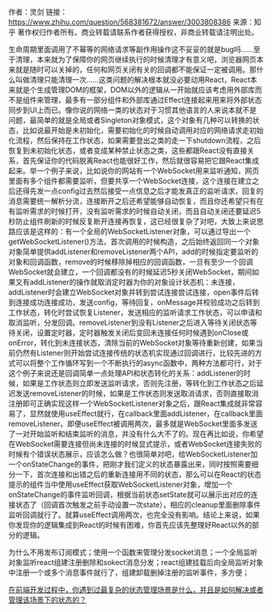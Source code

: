 作者：灵剑
链接：https://www.zhihu.com/question/568381672/answer/3003808386
来源：知乎
著作权归作者所有。商业转载请联系作者获得授权，非商业转载请注明出处。

生命周期里面调用了不幂等的网络请求等副作用操作这不妥妥的就是bug吗……至于清理，本来就为了保障你的网页继续执行的时候清理才有意义吧，浏览器网页本来就是随时可以关掉的，任何和网页关闭有关的回调都不能保证一定被调用。那什么叫做清理只能清理一次……这类问题的解决根本就没必要动用React，React本来就是个生成管理DOM的框架，DOM以外的逻辑从一开始就应该考虑用外部库而不是组件来管理，最多有一部分组件和外部库通过Effect连接起来用来将外部状态同步到UI上而已。像你说的网络一类的状态对于习惯其他语言的人来说本就不是问题，最简单的就是全局或者Singleton对象模式，这个对象有几种可以转换的状态，比如说最开始是未初始化，需要初始化的时候自动调用对应的网络请求走初始化流程，然后保持在工作状态，如果需要登出之类的走一下shutdown流程，之后恢复到未初始化状态，或者变成某种禁止状态之类，这些都跟React没有直接关系，首先保证你的代码脱离React也能很好工作，然后就很容易把它跟React集成起来。举一个例子来说，比如说你的网站有一个WebSocket用来监听通知，网页里面有多个组件都需要监听，但要共享一个WebSocket连接，这个连接在建立之后还得先发一点config过去然后接受一点信息之后才能发真正的监听请求，回复的消息需要统一解析分流，连接断开之后还希望能够自动恢复，而且你还希望只有在有监听需求的时候打开，没有监听需求的时候自动关闭，而且自动关闭还要延迟5秒防止组件刷新的时候反复断开连接再恢复，这已经很复杂了对吧，大致上来说思路应该是这样的：有一个全局的WebSocketListener对象，可以通过导出一个getWebSocketListener()方法，首次调用的时候构造，之后始终返回同一个对象对象简单提供addListener和removeListener两个API，add的时候指定要监听的对象和回调函数，remove的时候移除掉相应的回调函数，一旦有至少一个回调WebSocket就会建立，一个回调都没有的时候延迟5秒关闭WebSocket，期间如果又有addListener的操作就取消定时器为你的对象设计状态机：未连接，addListener时会建立WebSocket对象并转到尝试连接尝试连接，open事件后转到连接成功连接成功，发送config，等待回复，onMessage并校验成功之后转到工作状态，转化时尝试恢复Listener，发送相应的监听请求工作状态，可以申请和取消监听，分发回调。removeListener到没有Listener之后进入等待关闭状态等待关闭，设置定时器，定时器触发关闭后变回未连接任何时候遇到onClose或onError，转化到未连接状态，清除当前的WebSocket对象等待重新创建，如果当前仍然有Listener则开始尝试连接传统的状态机实现通过回调进行，比较先进的方式可以将整个工作循环写到一个不断执行的async函数中，两种方法都可行，对于这个例子来说还是回调简单一点处理API和状态转化的关系：addListener的时候，如果是工作状态则立即发送监听请求，否则先注册，等转化到工作状态之后延迟发送removeListener的时候，如果是工作状态则发送取消请求，否则直接取消注册即可正确实现这样一个WebSocketListener对象之后，跟React集成就非常容易了，显然就使用useEffect就行，在callback里面addListener，在callback里面removeListener。即便useEffect被调用两次，最多就是WebSocket里面多发送了一对开始监听和结束监听的消息，并没有什么大不了的。现在再比如说，你希望在WebSocket需要连接但尚未连接的时候显式提示，或者WebSocket连接失败的时候有个错误状态展示，应该怎么做？也很简单对吧，给WebSocketListener加一个onStateChange的事件，把刚才我们定义的状态暴露出来，同时按照需要细分一下，首次连接和出错之后的重新连接用不同的状态，那么可以在React的状态提示的组件当中使用useEffect获取WebSocketListener对象，增加一个onStateChange的事件监听回调，根据当前状态setState就可以展示出对应的连接状态了（回调首次触发之前手动设置一次state），相应的cleanup里面删除事件监听回调就行了。就算useEffect调用两次，也完全没有影响。结论上来说，如果你发现你的逻辑集成到React的时候有困难，你首先应该先整理好React以外的部分的逻辑。

为什么不用发布订阅模式；使用一个函数来管理分发socket消息；一个全局监听对象监听react组建注册删除和sokect消息分发；react组建挂载后向全局监听对象中注册一个或多个消息事件就行了，组建卸载删掉注册的监听事件，多方便；

<!-- - [React useEffect 的具体作用是什么？](https://www.zhihu.com/question/551894381/answer/2715660072) -->
[在前端开发过程中，你遇到过最复杂的状态管理场景是什么，并且是如何解决或者管理该场景下的状态的？](https://www.zhihu.com/question/295450089/answer/2813117503)
